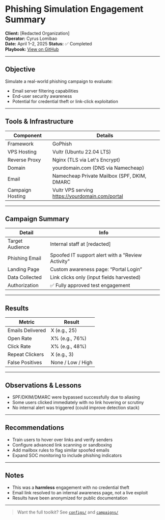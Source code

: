 # Phishing Simulation Engagement Summary

**Client:** [Redacted Organization]  
**Operator:** Cyrus Lomibao  
**Date:** April 1–2, 2025
**Status:** ✅ Completed  
**Playbook:** [View on GitHub](https://github.com/cylosec/phishing-campaign)


---

## Objective

Simulate a real-world phishing campaign to evaluate:

- Email server filtering capabilities
- End-user security awareness
- Potential for credential theft or link-click exploitation

---

## Tools & Infrastructure

| Component        | Details                                |
|------------------|----------------------------------------|
| Framework        | GoPhish                                |
| VPS Hosting      | Vultr (Ubuntu 22.04 LTS)               |
| Reverse Proxy    | Nginx (TLS via Let's Encrypt)          |
| Domain           | yourdomain.com (DNS via Namecheap)     |
| Email            | Namecheap Private Mailbox (SPF, DKIM, DMARC 
| Campaign Hosting | Vultr VPS serving https://yourdomain.com/portal |

---

##  Campaign Summary

| Detail           | Info                                        |
|------------------|---------------------------------------------|
| Target Audience  | Internal staff at [redacted]          |
| Phishing Email   | Spoofed IT support alert with a "Review Activity" 
| Landing Page     | Custom awareness page: “Portal Login” |
| Data Collected   | Link clicks only (input fields harvested) |
| Authorization    | ✅ Fully approved test engagement            |

---

##  Results

| Metric           | Result              |
|------------------|---------------------|
| Emails Delivered | X (e.g., 25)        |
| Open Rate        | X% (e.g., 76%)      |
| Click Rate       | X% (e.g., 48%)      |
| Repeat Clickers  | X (e.g., 3)         |
| False Positives  | None / Low / High   |


---

##  Observations & Lessons

-  SPF/DKIM/DMARC were bypassed successfully due to aliasing
-  Some users clicked immediately with no link hovering or scrutiny
-  No internal alert was triggered (could improve detection stack)

---

##  Recommendations

- Train users to hover over links and verify senders
- Configure advanced link scanning or sandboxing
- Add mailbox rules to flag similar spoofed emails
- Expand SOC monitoring to include phishing indicators

---

##  Notes

- This was a **harmless** engagement with no credential theft
- Email link resolved to an internal awareness page, not a live exploit
- Results have been anonymized for public documentation

---

> Want the full toolkit? See [`configs/`](https://github.com/cylosec/phishing-campaign/tree/main/configs) and 
[`campaigns/`](https://github.com/cylosec/phishing-campaign/tree/main/campaigns)


